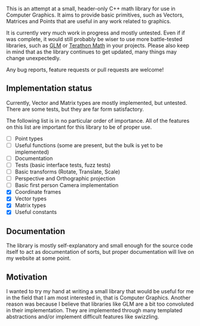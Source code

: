 This is an attempt at a small, header-only C++ math library for use in
Computer Graphics. It aims to provide basic primitives, such as Vectors,
Matrices and Points that are useful in any work related to graphics.

It is currently very much work in progress and mostly untested. Even if if
was complete, it would still probably be wiser to use more battle-tested
libraries, such as [GLM](https://github.com/g-truc/glm) or
[Terathon Math](https://github.com/EricLengyel/Terathon-Math-Library) in your
projects. Please also keep in mind that as the library continues to get
updated, many things may change unexpectedly.

Any bug reports, feature requests or pull requests are welcome!

## Implementation status

Currently, Vector and Matrix types are mostly implemented, but untested.
There are some tests, but they are far form satisfactory.

The following list is in no particular order of importance. All of the
features on this list are important for this library to be of proper use.

- [ ] Point types
- [ ] Useful functions (some are present, but the bulk is yet to be implemented)
- [ ] Documentation
- [ ] Tests (basic interface tests, fuzz tests)
- [ ] Basic transforms (Rotate, Translate, Scale)
- [ ] Perspective and Orthographic projection
- [ ] Basic first person Camera implementation
- [x] Coordinate frames
- [x] Vector types
- [x] Matrix types
- [x] Useful constants

## Documentation

The library is mostly self-explanatory and small enough
for the source code itself to act as documentation of sorts,
but proper documentation will live on my website at some point.

## Motivation

I wanted to try my hand at writing a small library that would be useful for me
in the field that I am most interested in, that is Computer Graphics. Another
reason was because I believe that libraries like GLM are a bit too convoluted
in their implementation. They are implemented through many templated
abstractions and/or implement difficult features like swizzling.
